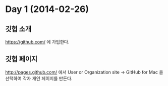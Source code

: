 # Day 1 (2014-02-26)

## 깃헙 소개

https://github.com/ 에 가입한다.

## 깃헙 페이지

http://pages.github.com/ 에서 User or Organization site -> GitHub for Mac 
을 선택하여 각자 개인 페이지를 만든다.
